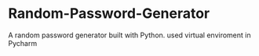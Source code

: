 # Random-Password-Generator
A random password generator built with Python. used virtual enviroment in Pycharm
